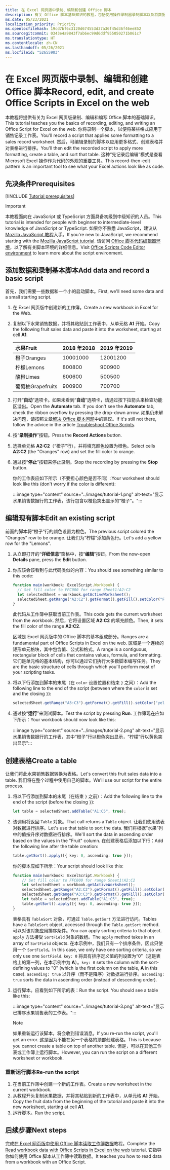 ```yaml
---
title: 在 Excel 网页版中录制、编辑和创建 Office 脚本
description: 有关 Office 脚本基础知识的教程，包括使用操作录制器录制脚本以及将数据写入工作簿。
ms.date: 05/23/2021
localization_priority: Priority
ms.openlocfilehash: 19cd7bf6c3120d674553d37a36f45d36f46ee852
ms.sourcegitcommit: 0343e4a9843f7ab6ec99d6ddf955050271b061c7
ms.translationtype: HT
ms.contentlocale: zh-CN
ms.lasthandoff: 05/26/2021
ms.locfileid: "52655903"
---
```

# <a name="record-edit-and-create-office-scripts-in-excel-on-the-web"></a><span data-ttu-id="d489d-103">在 Excel 网页版中录制、编辑和创建 Office 脚本</span><span class="sxs-lookup"><span data-stu-id="d489d-103">Record, edit, and create Office Scripts in Excel on the web</span></span>

<span data-ttu-id="d489d-104">本教程将提供有关为 Excel 网页版录制、编辑和编写 Office 脚本的基础知识。</span><span class="sxs-lookup"><span data-stu-id="d489d-104">This tutorial teaches you the basics of recording, editing, and writing an Office Script for Excel on the web.</span></span> <span data-ttu-id="d489d-105">你将录制一个脚本，以便将某些格式应用于销售记录工作表。</span><span class="sxs-lookup"><span data-stu-id="d489d-105">You'll record a script that applies some formatting to a sales record worksheet.</span></span> <span data-ttu-id="d489d-106">然后，可编辑录制的脚本以应用更多格式、创建表格并对表格进行排序。</span><span class="sxs-lookup"><span data-stu-id="d489d-106">You'll then edit the recorded script to apply more formatting, create a table, and sort that table.</span></span> <span data-ttu-id="d489d-107">这种“先记录后编辑”模式是查看 Microsoft Excel 操作作为代码的外观的重要工具。</span><span class="sxs-lookup"><span data-stu-id="d489d-107">This record-then-edit pattern is an important tool to see what your Excel actions look like as code.</span></span>

## <a name="prerequisites"></a><span data-ttu-id="d489d-108">先决条件</span><span class="sxs-lookup"><span data-stu-id="d489d-108">Prerequisites</span></span>

[!INCLUDE [Tutorial prerequisites](../includes/tutorial-prerequisites.md)]

> [!IMPORTANT]
> <span data-ttu-id="d489d-109">本教程面向在 JavaScript 或 TypeScript 方面具备初级到中级知识的人员。</span><span class="sxs-lookup"><span data-stu-id="d489d-109">This tutorial is intended for people with beginner to intermediate-level knowledge of JavaScript or TypeScript.</span></span> <span data-ttu-id="d489d-110">如果你不熟悉 JavaScript，建议从 [Mozilla JavaScript 教程](https://developer.mozilla.org/docs/Web/JavaScript/Guide/Introduction)入手。</span><span class="sxs-lookup"><span data-stu-id="d489d-110">If you're new to JavaScript, we recommend starting with the [Mozilla JavaScript tutorial](https://developer.mozilla.org/docs/Web/JavaScript/Guide/Introduction).</span></span> <span data-ttu-id="d489d-111">请访问 [Office 脚本代码编辑器环境](../overview/code-editor-environment.md)，以了解有关脚本环境的详细信息。</span><span class="sxs-lookup"><span data-stu-id="d489d-111">Visit [Office Scripts Code Editor environment](../overview/code-editor-environment.md) to learn more about the script environment.</span></span>

## <a name="add-data-and-record-a-basic-script"></a><span data-ttu-id="d489d-112">添加数据和录制基本脚本</span><span class="sxs-lookup"><span data-stu-id="d489d-112">Add data and record a basic script</span></span>

<span data-ttu-id="d489d-113">首先，我们需要一些数据和一个小的启动脚本。</span><span class="sxs-lookup"><span data-stu-id="d489d-113">First, we'll need some data and a small starting script.</span></span>

1. <span data-ttu-id="d489d-114">在 Excel 网页版中创建新的工作簿。</span><span class="sxs-lookup"><span data-stu-id="d489d-114">Create a new workbook in Excel for the Web.</span></span>
2. <span data-ttu-id="d489d-115">复制以下水果销售数据，并将其粘贴到工作表中，从单元格 **A1** 开始。</span><span class="sxs-lookup"><span data-stu-id="d489d-115">Copy the following fruit sales data and paste it into the worksheet, starting at cell **A1**.</span></span>

    |<span data-ttu-id="d489d-116">水果</span><span class="sxs-lookup"><span data-stu-id="d489d-116">Fruit</span></span> |<span data-ttu-id="d489d-117">2018 年</span><span class="sxs-lookup"><span data-stu-id="d489d-117">2018</span></span> |<span data-ttu-id="d489d-118">2019 年</span><span class="sxs-lookup"><span data-stu-id="d489d-118">2019</span></span> |
    |:---|:---|:---|
    |<span data-ttu-id="d489d-119">橙子</span><span class="sxs-lookup"><span data-stu-id="d489d-119">Oranges</span></span> |<span data-ttu-id="d489d-120">1000</span><span class="sxs-lookup"><span data-stu-id="d489d-120">1000</span></span> |<span data-ttu-id="d489d-121">1200</span><span class="sxs-lookup"><span data-stu-id="d489d-121">1200</span></span> |
    |<span data-ttu-id="d489d-122">柠檬</span><span class="sxs-lookup"><span data-stu-id="d489d-122">Lemons</span></span> |<span data-ttu-id="d489d-123">800</span><span class="sxs-lookup"><span data-stu-id="d489d-123">800</span></span> |<span data-ttu-id="d489d-124">900</span><span class="sxs-lookup"><span data-stu-id="d489d-124">900</span></span> |
    |<span data-ttu-id="d489d-125">酸橙</span><span class="sxs-lookup"><span data-stu-id="d489d-125">Limes</span></span> |<span data-ttu-id="d489d-126">600</span><span class="sxs-lookup"><span data-stu-id="d489d-126">600</span></span> |<span data-ttu-id="d489d-127">500</span><span class="sxs-lookup"><span data-stu-id="d489d-127">500</span></span> |
    |<span data-ttu-id="d489d-128">葡萄柚</span><span class="sxs-lookup"><span data-stu-id="d489d-128">Grapefruits</span></span> |<span data-ttu-id="d489d-129">900</span><span class="sxs-lookup"><span data-stu-id="d489d-129">900</span></span> |<span data-ttu-id="d489d-130">700</span><span class="sxs-lookup"><span data-stu-id="d489d-130">700</span></span> |

3. <span data-ttu-id="d489d-131">打开“**自动**”选项卡。如果未看到“**自动**”选项卡，请通过按下拉箭头来检查功能区溢出。</span><span class="sxs-lookup"><span data-stu-id="d489d-131">Open the **Automate** tab. If you don't see the **Automate** tab, check the ribbon overflow by pressing the drop-down arrow.</span></span> <span data-ttu-id="d489d-132">如果仍未解决问题，请按照文章[解决 Office 脚本问题](../testing/troubleshooting.md#automate-tab-not-appearing-or-office-scripts-unavailable)中的建议。</span><span class="sxs-lookup"><span data-stu-id="d489d-132">If it's still not there, follow the advice in the article [Troubleshoot Office Scripts](../testing/troubleshooting.md#automate-tab-not-appearing-or-office-scripts-unavailable).</span></span>
4. <span data-ttu-id="d489d-133">按“**录制操作**”按钮。</span><span class="sxs-lookup"><span data-stu-id="d489d-133">Press the **Record Actions** button.</span></span>
5. <span data-ttu-id="d489d-134">选择单元格 **A2:C2**（“橙子”行），并将填充颜色设置为橙色。</span><span class="sxs-lookup"><span data-stu-id="d489d-134">Select cells **A2:C2** (the "Oranges" row) and set the fill color to orange.</span></span>
6. <span data-ttu-id="d489d-135">通过按“**停止**”按钮来停止录制。</span><span class="sxs-lookup"><span data-stu-id="d489d-135">Stop the recording by pressing the **Stop** button.</span></span>

    <span data-ttu-id="d489d-136">你的工作表应如下所示（不要担心颜色是否不同）:</span><span class="sxs-lookup"><span data-stu-id="d489d-136">Your worksheet should look like this (don't worry if the color is different):</span></span>

    :::image type="content" source="../images/tutorial-1.png" alt-text="显示水果销售数据行的工作表，该行包含以橙色突出显示的“橙子”。":::

## <a name="edit-an-existing-script"></a><span data-ttu-id="d489d-138">编辑现有脚本</span><span class="sxs-lookup"><span data-stu-id="d489d-138">Edit an existing script</span></span>

<span data-ttu-id="d489d-139">前面的脚本将“橙子”行的颜色设置为橙色。</span><span class="sxs-lookup"><span data-stu-id="d489d-139">The previous script colored the "Oranges" row to be orange.</span></span> <span data-ttu-id="d489d-140">让我们为“柠檬”添加黄色行。</span><span class="sxs-lookup"><span data-stu-id="d489d-140">Let's add a yellow row for the "Lemons".</span></span>

1. <span data-ttu-id="d489d-141">从立即打开的“**详细信息**”窗格中，按“**编辑**”按钮。</span><span class="sxs-lookup"><span data-stu-id="d489d-141">From the now-open **Details** pane, press the **Edit** button.</span></span>
2. <span data-ttu-id="d489d-142">你应该会该看到与此代码类似的内容：</span><span class="sxs-lookup"><span data-stu-id="d489d-142">You should see something similar to this code:</span></span>

    ```TypeScript
    function main(workbook: ExcelScript.Workbook) {
      // Set fill color to FFC000 for range Sheet1!A2:C2
      let selectedSheet = workbook.getActiveWorksheet();
      selectedSheet.getRange("A2:C2").getFormat().getFill().setColor("FFC000");
    }
    ```

    <span data-ttu-id="d489d-143">此代码从工作簿中获取当前工作表。</span><span class="sxs-lookup"><span data-stu-id="d489d-143">This code gets the current worksheet from the workbook.</span></span> <span data-ttu-id="d489d-144">然后，它将设置区域 **A2:C2** 的填充颜色。</span><span class="sxs-lookup"><span data-stu-id="d489d-144">Then, it sets the fill color of the range **A2:C2**.</span></span>

    <span data-ttu-id="d489d-145">区域是 Excel 网页版中的 Office 脚本的基本组成部分。</span><span class="sxs-lookup"><span data-stu-id="d489d-145">Ranges are a fundamental part of Office Scripts in Excel on the web.</span></span> <span data-ttu-id="d489d-146">区域是一个连续的矩形单元格块，其中包含值、公式和格式。</span><span class="sxs-lookup"><span data-stu-id="d489d-146">A range is a contiguous, rectangular block of cells that contains values, formula, and formatting.</span></span> <span data-ttu-id="d489d-147">它们是单元格的基本结构，你可以通过它们执行大多数脚本编写任务。</span><span class="sxs-lookup"><span data-stu-id="d489d-147">They are the basic structure of cells through which you'll perform most of your scripting tasks.</span></span>

3. <span data-ttu-id="d489d-148">将以下行添加到脚本的末尾（在 `color` 设置位置和结束 `}` 之间）：</span><span class="sxs-lookup"><span data-stu-id="d489d-148">Add the following line to the end of the script (between where the `color` is set and the closing `}`):</span></span>

    ```TypeScript
    selectedSheet.getRange("A3:C3").getFormat().getFill().setColor("yellow");
    ```

4. <span data-ttu-id="d489d-149">通过按“**运行**”来测试脚本。</span><span class="sxs-lookup"><span data-stu-id="d489d-149">Test the script by pressing **Run**.</span></span> <span data-ttu-id="d489d-150">工作簿现在应如下所示：</span><span class="sxs-lookup"><span data-stu-id="d489d-150">Your workbook should now look like this:</span></span>

    :::image type="content" source="../images/tutorial-2.png" alt-text="显示水果销售数据行的工作表，其中“橙子”行以橙色突出显示，“柠檬”行以黄色突出显示":::

## <a name="create-a-table"></a><span data-ttu-id="d489d-152">创建表格</span><span class="sxs-lookup"><span data-stu-id="d489d-152">Create a table</span></span>

<span data-ttu-id="d489d-153">让我们将此水果销售数据转换为表格。</span><span class="sxs-lookup"><span data-stu-id="d489d-153">Let's convert this fruit sales data into a table.</span></span> <span data-ttu-id="d489d-154">我们将在整个过程中使用自己的脚本。</span><span class="sxs-lookup"><span data-stu-id="d489d-154">We'll use our script for the entire process.</span></span>

1. <span data-ttu-id="d489d-155">将以下行添加到脚本的末尾（在结束 `}` 之前）：</span><span class="sxs-lookup"><span data-stu-id="d489d-155">Add the following line to the end of the script (before the closing `}`):</span></span>

    ```TypeScript
    let table = selectedSheet.addTable("A1:C5", true);
    ```

2. <span data-ttu-id="d489d-156">该调用将返回 `Table` 对象。</span><span class="sxs-lookup"><span data-stu-id="d489d-156">That call returns a `Table` object.</span></span> <span data-ttu-id="d489d-157">让我们使用该表对数据进行排序。</span><span class="sxs-lookup"><span data-stu-id="d489d-157">Let's use that table to sort the data.</span></span> <span data-ttu-id="d489d-158">我们将根据“水果”列中的值按升序对数据进行排序。</span><span class="sxs-lookup"><span data-stu-id="d489d-158">We'll sort the data in ascending order based on the values in the "Fruit" column.</span></span> <span data-ttu-id="d489d-159">在创建表格后添加以下行：</span><span class="sxs-lookup"><span data-stu-id="d489d-159">Add the following line after the table creation:</span></span>

    ```TypeScript
    table.getSort().apply([{ key: 0, ascending: true }]);
    ```

    <span data-ttu-id="d489d-160">你的脚本应如下所示：</span><span class="sxs-lookup"><span data-stu-id="d489d-160">Your script should look like this:</span></span>

    ```TypeScript
    function main(workbook: ExcelScript.Workbook) {
        // Set fill color to FFC000 for range Sheet1!A2:C2
        let selectedSheet = workbook.getActiveWorksheet();
        selectedSheet.getRange("A2:C2").getFormat().getFill().setColor("FFC000");
        selectedSheet.getRange("A3:C3").getFormat().getFill().setColor("yellow");
        let table = selectedSheet.addTable("A1:C5", true);
        table.getSort().apply([{ key: 0, ascending: true }]);
    }
    ```

    <span data-ttu-id="d489d-161">表格具有 `TableSort` 对象，可通过 `Table.getSort` 方法进行访问。</span><span class="sxs-lookup"><span data-stu-id="d489d-161">Tables have a `TableSort` object, accessed through the `Table.getSort` method.</span></span> <span data-ttu-id="d489d-162">可以对该对象应用排序条件。</span><span class="sxs-lookup"><span data-stu-id="d489d-162">You can apply sorting criteria to that object.</span></span> <span data-ttu-id="d489d-163">`apply` 方法接受 `SortField` 对象的数组。</span><span class="sxs-lookup"><span data-stu-id="d489d-163">The `apply` method takes in an array of `SortField` objects.</span></span> <span data-ttu-id="d489d-164">在本示例中，我们只有一个排序条件，因此只使用一个 `SortField`。</span><span class="sxs-lookup"><span data-stu-id="d489d-164">In this case, we only have one sorting criteria, so we only use one `SortField`.</span></span> <span data-ttu-id="d489d-165">`key: 0` 将具有排序定义值的列设置为“0”（这是表格上的第一列，在本示例中为 **A**）。</span><span class="sxs-lookup"><span data-stu-id="d489d-165">`key: 0` sets the column with the sort-defining values to "0" (which is the first column on the table, **A** in this case).</span></span> <span data-ttu-id="d489d-166">`ascending: true` 以升序（而不是降序）对数据进行排序。</span><span class="sxs-lookup"><span data-stu-id="d489d-166">`ascending: true` sorts the data in ascending order (instead of descending order).</span></span>

3. <span data-ttu-id="d489d-p111">运行脚本。应看到如下所示的表：</span><span class="sxs-lookup"><span data-stu-id="d489d-p111">Run the script. You should see a table like this:</span></span>

    :::image type="content" source="../images/tutorial-3.png" alt-text="显示已排序水果销售表的工作表。":::

    > [!NOTE]
    > <span data-ttu-id="d489d-170">如果重新运行该脚本，将会收到错误消息。</span><span class="sxs-lookup"><span data-stu-id="d489d-170">If you re-run the script, you'll get an error.</span></span> <span data-ttu-id="d489d-171">这是因为不能在另一个表格的顶部创建表格。</span><span class="sxs-lookup"><span data-stu-id="d489d-171">This is because you cannot create a table on top of another table.</span></span> <span data-ttu-id="d489d-172">但是，可以在其他工作表或工作簿上运行脚本。</span><span class="sxs-lookup"><span data-stu-id="d489d-172">However, you can run the script on a different worksheet or workbook.</span></span>

### <a name="re-run-the-script"></a><span data-ttu-id="d489d-173">重新运行脚本</span><span class="sxs-lookup"><span data-stu-id="d489d-173">Re-run the script</span></span>

1. <span data-ttu-id="d489d-174">在当前工作簿中创建一个新的工作表。</span><span class="sxs-lookup"><span data-stu-id="d489d-174">Create a new worksheet in the current workbook.</span></span>
2. <span data-ttu-id="d489d-175">从教程开头复制水果数据，并将其粘贴到新的工作表中，从单元格 **A1** 开始。</span><span class="sxs-lookup"><span data-stu-id="d489d-175">Copy the fruit data from the beginning of the tutorial and paste it into the new worksheet, starting at cell **A1**.</span></span>
3. <span data-ttu-id="d489d-176">运行脚本。</span><span class="sxs-lookup"><span data-stu-id="d489d-176">Run the script.</span></span>

## <a name="next-steps"></a><span data-ttu-id="d489d-177">后续步骤</span><span class="sxs-lookup"><span data-stu-id="d489d-177">Next steps</span></span>

<span data-ttu-id="d489d-178">完成[在 Excel 网页版中使用 Office 脚本读取工作簿数据](excel-read-tutorial.md)教程。</span><span class="sxs-lookup"><span data-stu-id="d489d-178">Complete the [Read workbook data with Office Scripts in Excel on the web](excel-read-tutorial.md) tutorial.</span></span> <span data-ttu-id="d489d-179">它指导你如何使用 Office 脚本从工作簿中读取数据。</span><span class="sxs-lookup"><span data-stu-id="d489d-179">It teaches you how to read data from a workbook with an Office Script.</span></span>
